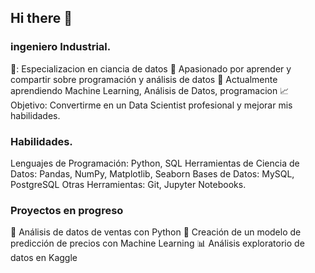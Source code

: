 ## Hi there 👋

### ingeniero Industrial.

🔬: Especializacion en ciancia de datos
🎯 Apasionado por aprender y compartir sobre programación y análisis de datos
🌱 Actualmente aprendiendo Machine Learning, Análisis de Datos, programacion
📈 Objetivo: Convertirme en un Data Scientist profesional y mejorar mis habilidades. 

### Habilidades. 
Lenguajes de Programación: Python, SQL
Herramientas de Ciencia de Datos: Pandas, NumPy, Matplotlib, Seaborn
Bases de Datos: MySQL, PostgreSQL
Otras Herramientas: Git, Jupyter Notebooks.

### Proyectos en progreso
🔄 Análisis de datos de ventas con Python
🤖 Creación de un modelo de predicción de precios con Machine Learning
📊 Análisis exploratorio de datos en Kaggle